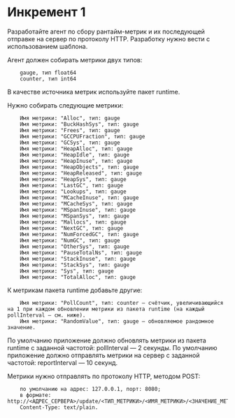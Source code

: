 # Инкремент 1
Разработайте агент по сбору рантайм-метрик и их последующей отправке на сервер по протоколу HTTP. Разработку нужно вести с использованием шаблона.

Агент должен собирать метрики двух типов:
```
    gauge, тип float64
    counter, тип int64
```
В качестве источника метрик используйте пакет runtime.

Нужно собирать следующие метрики:
```
    Имя метрики: "Alloc", тип: gauge
    Имя метрики: "BuckHashSys", тип: gauge
    Имя метрики: "Frees", тип: gauge
    Имя метрики: "GCCPUFraction", тип: gauge
    Имя метрики: "GCSys", тип: gauge
    Имя метрики: "HeapAlloc", тип: gauge
    Имя метрики: "HeapIdle", тип: gauge
    Имя метрики: "HeapInuse", тип: gauge
    Имя метрики: "HeapObjects", тип: gauge
    Имя метрики: "HeapReleased", тип: gauge
    Имя метрики: "HeapSys", тип: gauge
    Имя метрики: "LastGC", тип: gauge
    Имя метрики: "Lookups", тип: gauge
    Имя метрики: "MCacheInuse", тип: gauge
    Имя метрики: "MCacheSys", тип: gauge
    Имя метрики: "MSpanInuse", тип: gauge
    Имя метрики: "MSpanSys", тип: gauge
    Имя метрики: "Mallocs", тип: gauge
    Имя метрики: "NextGC", тип: gauge
    Имя метрики: "NumForcedGC", тип: gauge
    Имя метрики: "NumGC", тип: gauge
    Имя метрики: "OtherSys", тип: gauge
    Имя метрики: "PauseTotalNs", тип: gauge
    Имя метрики: "StackInuse", тип: gauge
    Имя метрики: "StackSys", тип: gauge
    Имя метрики: "Sys", тип: gauge
    Имя метрики: "TotalAlloc", тип: gauge
```

К метрикам пакета runtime добавьте другие:
```
    Имя метрики: "PollCount", тип: counter — счётчик, увеличивающийся на 1 при каждом обновлении метрики из пакета runtime (на каждый pollInterval — см. ниже).
    Имя метрики: "RandomValue", тип: gauge — обновляемое рандомное значение.
```

По умолчанию приложение должно обновлять метрики из пакета runtime с заданной частотой: pollInterval — 2 секунды.
По умолчанию приложение должно отправлять метрики на сервер с заданной частотой: reportInterval — 10 секунд.

Метрики нужно отправлять по протоколу HTTP, методом POST:
```
    по умолчанию на адрес: 127.0.0.1, порт: 8080;
    в формате: http://<АДРЕС_СЕРВЕРА>/update/<ТИП_МЕТРИКИ>/<ИМЯ_МЕТРИКИ>/<ЗНАЧЕНИЕ_МЕТРИКИ>;
    Content-Type: text/plain.
```
